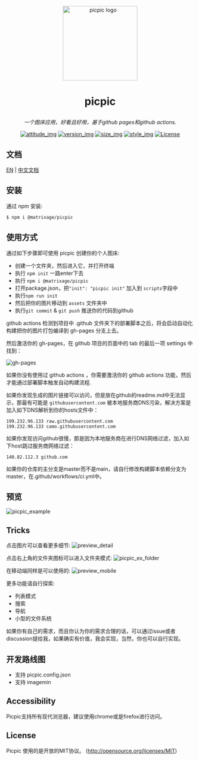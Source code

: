 <p align="center"><a href="#" target="_blank" rel="noopener noreferrer"><img width="200" src="https://matrixage.github.io/img/projects/picpic/logo_picpic_black.png" alt="picpic logo"></a></p>

# <p align="center"> picpic </p>

_<p align="center">一个图床应用，好看且好用，基于github pages和github actions.</p>_

<p align="center">
  <a href="#"><img src="https://img.shields.io/badge/join-welcome-brightgreen.svg" alt="attitude_img"></a>
  <a href="#"><img src="https://img.shields.io/badge/version-1.0-orange.svg" alt="version_img"></a>
  <a href="#"><img src="https://img.shields.io/badge/compres%20size-7k-red.svg" alt="size_img"></a>
  <a href="#"><img src="https://img.shields.io/badge/style-light%20design-yellow.svg" alt="style_img"></a>
  <a href="#"><img src="https://img.shields.io/badge/license-MIT-blue.svg" alt="License"></a>
</p>

## 文档

[EN](https://github.com/MatrixAges/picpic) | [中文文档](https://github.com/MatrixAges/picpic/blob/master/readme_cn.md)

## 安装

通过 npm 安装:

```bash
$ npm i @matrixage/picpic
```

## 使用方式

通过如下步骤即可使用 picpic 创建你的个人图床:

- 创建一个文件夹，然后进入它，并打开终端
- 执行 `npm init` 一路enter下去
- 执行 `npm i @matrixage/picpic`
- 打开package.json，把`"init": "picpic init"` 加入到  `scripts`字段中
- 执行`npm run init`
- 然后把你的图片移动到 `assets` 文件夹中
- 执行`git commit` & `git push` 推送你的代码到github

github actions 检测到项目中 .github 文件夹下的部署脚本之后，将会启动自动化构建把你的图片打包编译到 gh-pages 分支上去。

然后激活你的 gh-pages，在 github 项目的页面中的 tab 的最后一项 settings 中找到：

![gh-pages](https://matrixage.github.io/img/projects/picpic/choose_gh_pages.jpg)

如果你没有使用过 github actions ，你需要激活你的 github actions 功能，然后才能通过部署脚本触发自动构建流程.

如果你发现生成的图片链接可以访问，但是放在github的readme.md中无法显示，那最有可能是 `githubusercontent.com` 被本地服务商DNS污染，解决方案是加入如下DNS解析到你的hosts文件中：

```
199.232.96.133 raw.githubusercontent.com
199.232.96.133 camo.githubusercontent.com
```

如果你发现访问github很慢，那是因为本地服务商在进行DNS网络过滤，加入如下host跳过服务商网络过滤：

```
140.82.112.3 github.com
```

如果你的仓库的主分支是master而不是main，请自行修改构建脚本依赖分支为master，在.github/workflows/ci.yml中。

## 预览

![picpic_example](https://matrixage.github.io/img/projects/picpic/picpic_example.jpg)

## Tricks

点击图片可以查看更多细节:
![preview_detail](https://matrixage.github.io/img/projects/picpic/preview_detail.jpg)

点击右上角的文件夹图标可以进入文件夹模式:
![picpic_ex_folder](https://matrixage.github.io/img/projects/picpic/picpic_ex_folder.jpg)

在移动端同样是可以使用的:
![preview_mobile](https://matrixage.github.io/img/projects/picpic/preview_mobile.jpg)

更多功能请自行探索:

- 列表模式
- 搜索
- 导航
- 小型的文件系统

如果你有自己的需求，而且你认为你的需求合理的话，可以通过issue或者discussion提给我，如果确实有价值，我会实现，当然，你也可以自行实现。

## 开发路线图

- 支持 picpic.config.json
- 支持 imagemin

## Accessibility

Picpic支持所有现代浏览器，建议使用chrome或是firefox进行访问。

## License

Picpic 使用的是开放的MIT协议。 (http://opensource.org/licenses/MIT)
